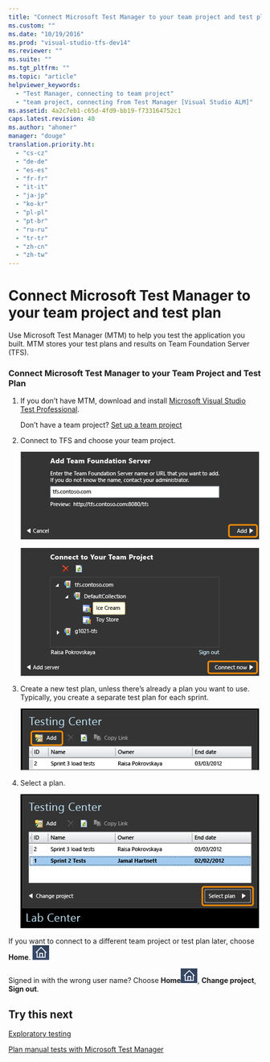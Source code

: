 ```yaml
---
title: "Connect Microsoft Test Manager to your team project and test plan"
ms.custom: ""
ms.date: "10/19/2016"
ms.prod: "visual-studio-tfs-dev14"
ms.reviewer: ""
ms.suite: ""
ms.tgt_pltfrm: ""
ms.topic: "article"
helpviewer_keywords: 
  - "Test Manager, connecting to team project"
  - "team project, connecting from Test Manager [Visual Studio ALM]"
ms.assetid: 4a2c7eb1-c65d-4fd9-bb19-f733164752c1
caps.latest.revision: 40
ms.author: "ahomer"
manager: "douge"
translation.priority.ht: 
  - "cs-cz"
  - "de-de"
  - "es-es"
  - "fr-fr"
  - "it-it"
  - "ja-jp"
  - "ko-kr"
  - "pl-pl"
  - "pt-br"
  - "ru-ru"
  - "tr-tr"
  - "zh-cn"
  - "zh-tw"
---
```

# Connect Microsoft Test Manager to your team project and test plan
Use Microsoft Test Manager (MTM) to help you test the application you built. MTM stores your test plans and results on Team Foundation Server (TFS).  
  
### Connect Microsoft Test Manager to your Team Project and Test Plan  
  
1.  If you don’t have MTM, download and install [Microsoft Visual Studio Test Professional](http://www.microsoft.com/visualstudio/eng/downloads).  
  
     Don’t have a team project? [Set up a team project](http://msdn.microsoft.com/en-us/2fee2b45-55f1-4b7c-ab10-8be80eb283f1)  
  
2.  Connect to TFS and choose your team project.  
  
     ![Enter the name of a Team Foundation server.](../test/media/almt_connect1.png "ALMT_connect1")  
  
     ![Expand the server name and choose a project.](../test/media/almt_connect2.png "ALMT_connect2")  
  
3.  Create a new test plan, unless there’s already a plan you want to use. Typically, you create a separate test plan for each sprint.  
  
     ![Add a new test plan.](../test/media/almt_connect4.png "ALMT_connect4")  
  
4.  Select a plan.  
  
     ![Select an existing plan, or choose Add.](../test/media/almt_connect3.png "ALMT_connect3")  
  
 If you want to connect to a different team project or test plan later, choose **Home**. ![Home button in Microsoft Test Manager](../test/media/mtm_homeicon.png "MTM_homeIcon")  
  
 Signed in with the wrong user name? Choose **Home**![Home button in Microsoft Test Manager](../test/media/mtm_homeicon.png "MTM_homeIcon"), **Change project**, **Sign out**.  
  
## Try this next  
 [Exploratory testing](../test/exploratory-testing-using-microsoft-test-manager.md)  
  
 [Plan manual tests with Microsoft Test Manager](../test/plan-manual-tests-with-microsoft-test-manager.md)